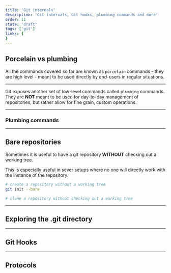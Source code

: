 ```yaml
---
title: 'Git internals'
description: 'Git internals, Git hooks, plumbing commands and more'
order: 11
state: 'draft'
tags: ['git']
links: {
}
---
```


## Porcelain vs plumbing

All the commands covered so far are known as `porcelain` commands -
they are high level - meant to be used directly by end-users in regular situations.

---

Git exposes another set of low-level commands called `plumbing` commands.
They are **NOT** meant to be used for day-to-day management of repositories,
but rather allow for fine grain, custom operations.

---

### Plumbing commands



---

## Bare repositories

Sometimes it is useful to have a git repository **WITHOUT** checking out a working tree.

This is especially useful in sever setups where no one will directly work with the instance of the repository.

```bash
# create a repository without a working tree
git init --bare

# clone a repository without checking out a working tree
```

---

## Exploring the .git directory

---

## Git Hooks

---

## Protocols

